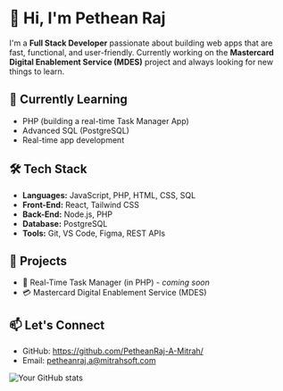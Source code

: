 # 👋 Hi, I'm Pethean Raj

I'm a **Full Stack Developer** passionate about building web apps that are fast, functional, and user-friendly. Currently working on the **Mastercard Digital Enablement Service (MDES)** project and always looking for new things to learn.

## 🧠 Currently Learning
- PHP (building a real-time Task Manager App)
- Advanced SQL (PostgreSQL)
- Real-time app development

## 🛠️ Tech Stack
- **Languages:** JavaScript, PHP, HTML, CSS, SQL
- **Front-End:** React, Tailwind CSS
- **Back-End:** Node.js, PHP
- **Database:** PostgreSQL
- **Tools:** Git, VS Code, Figma, REST APIs

## 🚀 Projects
- 🔧 Real-Time Task Manager (in PHP) - *coming soon*
- 💳 Mastercard Digital Enablement Service (MDES)

## 📫 Let's Connect
- GitHub: https://github.com/PetheanRaj-A-Mitrah/
- Email: petheanraj.a@mitrahsoft.com

![Your GitHub stats](https://github-readme-stats.vercel.app/api?username=your-username&show_icons=true&theme=radical)

<!-- Optional: Add more sections like blog posts, achievements, or fun facts -->
